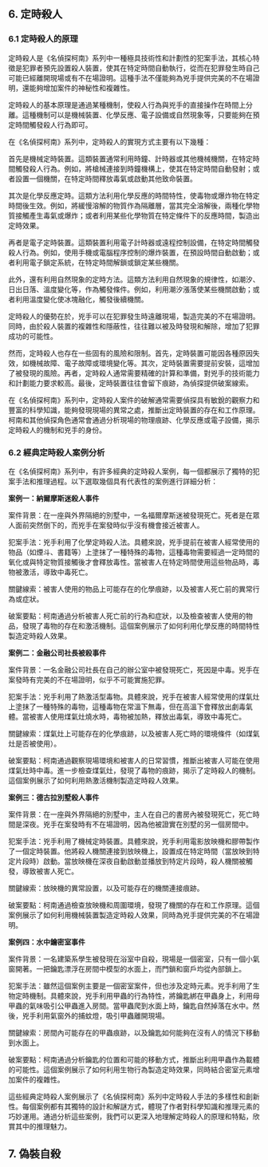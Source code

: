 ## 6. 定時殺人

### 6.1 定時殺人的原理

定時殺人是《名偵探柯南》系列中一種極具技術性和計劃性的犯案手法，其核心特徵是犯罪者預先設置殺人裝置，使其在特定時間自動執行，從而在犯罪發生時自己可能已經離開現場或有不在場證明。這種手法不僅能夠為兇手提供完美的不在場證明，還能夠增加案件的神秘性和複雜性。

定時殺人的基本原理是通過某種機制，使殺人行為與兇手的直接操作在時間上分離。這種機制可以是機械裝置、化學反應、電子設備或自然現象等，只要能夠在預定時間觸發殺人行為即可。

在《名偵探柯南》系列中，定時殺人的實現方式主要有以下幾種：

首先是機械定時裝置。這類裝置通常利用時鐘、計時器或其他機械機關，在特定時間觸發殺人行為。例如，將槍械連接到時鐘機構上，使其在特定時間自動發射；或者設置一個機關，在特定時間釋放毒氣或啟動其他致命裝置。

其次是化學反應定時。這類方法利用化學反應的時間特性，使毒物或爆炸物在特定時間後生效。例如，將緩慢溶解的物質作為隔離層，當其完全溶解後，兩種化學物質接觸產生毒氣或爆炸；或者利用某些化學物質在特定條件下的反應時間，製造出定時效果。

再者是電子定時裝置。這類裝置利用電子計時器或遠程控制設備，在特定時間觸發殺人行為。例如，使用手機或電腦程序控制的爆炸裝置，在預設時間自動啟動；或者利用電子鎖定系統，在特定時間解鎖或鎖定某些機關。

此外，還有利用自然現象的定時方法。這類方法利用自然現象的規律性，如潮汐、日出日落、溫度變化等，作為觸發條件。例如，利用潮汐漲落使某些機關啟動；或者利用溫度變化使冰塊融化，觸發後續機關。

定時殺人的優勢在於，兇手可以在犯罪發生時遠離現場，製造完美的不在場證明。同時，由於殺人裝置的複雜性和隱蔽性，往往難以被及時發現和解除，增加了犯罪成功的可能性。

然而，定時殺人也存在一些固有的風險和限制。首先，定時裝置可能因各種原因失效，如機械故障、電子故障或環境變化等。其次，定時裝置需要提前安裝，這增加了被發現的風險。再者，定時殺人通常需要精確的計算和準備，對兇手的技術能力和計劃能力要求較高。最後，定時裝置往往會留下痕跡，為偵探提供破案線索。

在《名偵探柯南》系列中，定時殺人案件的破解通常需要偵探具有敏銳的觀察力和豐富的科學知識，能夠發現現場的異常之處，推斷出定時裝置的存在和工作原理。柯南和其他偵探角色通常會通過分析現場的物理痕跡、化學反應或電子設備，揭示定時殺人的機制和兇手的身份。

### 6.2 經典定時殺人案例分析

在《名偵探柯南》系列中，有許多經典的定時殺人案例，每一個都展示了獨特的犯案手法和推理過程。以下選取幾個具有代表性的案例進行詳細分析：

**案例一：納爾摩斯迷殺人事件**

案件背景：在一座與外界隔絕的別墅中，一名福爾摩斯迷被發現死亡。死者是在眾人面前突然倒下的，而兇手在案發時似乎沒有機會接近被害人。

犯案手法：兇手利用了化學定時殺人法。具體來說，兇手提前在被害人經常使用的物品（如煙斗、書籍等）上塗抹了一種特殊的毒物，這種毒物需要經過一定時間的氧化或與特定物質接觸後才會釋放毒性。當被害人在特定時間使用這些物品時，毒物被激活，導致中毒死亡。

關鍵線索：被害人使用的物品上可能存在的化學痕跡，以及被害人死亡前的異常行為或症狀。

破案要點：柯南通過分析被害人死亡前的行為和症狀，以及檢查被害人使用的物品，發現了毒物的存在和激活機制。這個案例展示了如何利用化學反應的時間特性製造定時殺人效果。

**案例二：金融公司社長被殺事件**

案件背景：一名金融公司社長在自己的辦公室中被發現死亡，死因是中毒。兇手在案發時有完美的不在場證明，似乎不可能實施犯罪。

犯案手法：兇手利用了熱激活型毒物。具體來說，兇手在被害人經常使用的煤氣灶上塗抹了一種特殊的毒物，這種毒物在常溫下無毒，但在高溫下會釋放出劇毒氣體。當被害人使用煤氣灶燒水時，毒物被加熱，釋放出毒氣，導致中毒死亡。

關鍵線索：煤氣灶上可能存在的化學痕跡，以及被害人死亡時的環境條件（如煤氣灶是否被使用）。

破案要點：柯南通過觀察現場環境和被害人的日常習慣，推斷出被害人可能在使用煤氣灶時中毒。進一步檢查煤氣灶，發現了毒物的痕跡，揭示了定時殺人的機制。這個案例展示了如何利用熱激活機制製造定時殺人效果。

**案例三：德古拉別墅殺人事件**

案件背景：在一座與外界隔絕的別墅中，主人在自己的書房內被發現死亡，死亡時間是深夜。兇手在案發時有不在場證明，因為他被證實在別墅的另一個房間中。

犯案手法：兇手利用了機械定時裝置。具體來說，兇手利用電影放映機和膠帶製作了一個定時裝置。他將殺人機關連接到放映機上，設置成在特定時間（當放映到特定片段時）啟動。當放映機在深夜自動啟動並播放到特定片段時，殺人機關被觸發，導致被害人死亡。

關鍵線索：放映機的異常設置，以及可能存在的機關連接痕跡。

破案要點：柯南通過檢查放映機和周圍環境，發現了機關的存在和工作原理。這個案例展示了如何利用機械裝置製造定時殺人效果，同時為兇手提供完美的不在場證明。

**案例四：水中鑰密室事件**

案件背景：一名建築系學生被發現在浴室中自殺，現場是一個密室，只有一個小氣窗開著。一把鑰匙漂浮在房間中模型的水面上，而門鎖和窗戶均從內部鎖上。

犯案手法：雖然這個案例主要是一個密室案件，但也涉及定時元素。兇手利用了生物定時機制。具體來說，兇手利用甲蟲的行為特性，將鑰匙綁在甲蟲身上，利用母甲蟲的氣味吸引公甲蟲進入房間。當甲蟲爬到水面上時，鑰匙自然掉落在水中。然後，兇手利用氣窗外的捕蚊燈，吸引甲蟲離開現場。

關鍵線索：房間內可能存在的甲蟲痕跡，以及鑰匙如何能夠在沒有人的情況下移動到水面上。

破案要點：柯南通過分析鑰匙的位置和可能的移動方式，推斷出利用甲蟲作為載體的可能性。這個案例展示了如何利用生物行為製造定時效果，同時結合密室元素增加案件的複雜性。

這些經典定時殺人案例展示了《名偵探柯南》系列中定時殺人手法的多樣性和創新性。每個案例都有其獨特的設計和解謎方式，體現了作者對科學知識和推理元素的巧妙運用。通過分析這些案例，我們可以更深入地理解定時殺人的原理和特點，欣賞其中的推理魅力。

## 7. 偽裝自殺
